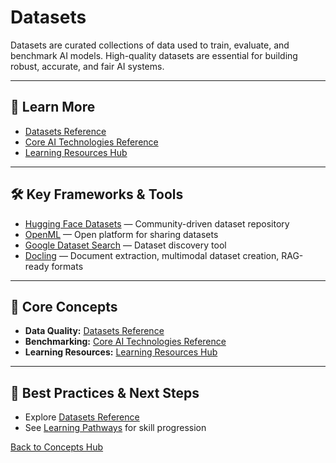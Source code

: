 # Datasets

Datasets are curated collections of data used to train, evaluate, and benchmark AI models. High-quality datasets are essential for building robust, accurate, and fair AI systems.

---

## 📖 Learn More

- [Datasets Reference](../reference/datasets.md)
- [Core AI Technologies Reference](../reference/core-technologies.md)
- [Learning Resources Hub](../learning/learning-resources-hub.md)

---

## 🛠️ Key Frameworks & Tools

- [Hugging Face Datasets](https://huggingface.co/datasets) — Community-driven dataset repository
- [OpenML](https://www.openml.org/) — Open platform for sharing datasets
- [Google Dataset Search](https://datasetsearch.research.google.com/) — Dataset discovery tool
- [Docling](https://docling-project.github.io/docling/) — Document extraction, multimodal dataset creation, RAG-ready formats

---

## 🧠 Core Concepts

- **Data Quality:** [Datasets Reference](../reference/datasets.md)
- **Benchmarking:** [Core AI Technologies Reference](../reference/core-technologies.md)
- **Learning Resources:** [Learning Resources Hub](../learning/learning-resources-hub.md)

---

## 🚀 Best Practices & Next Steps

- Explore [Datasets Reference](../reference/datasets.md)
- See [Learning Pathways](./learning-pathways.md) for skill progression

[Back to Concepts Hub](./README.md)
